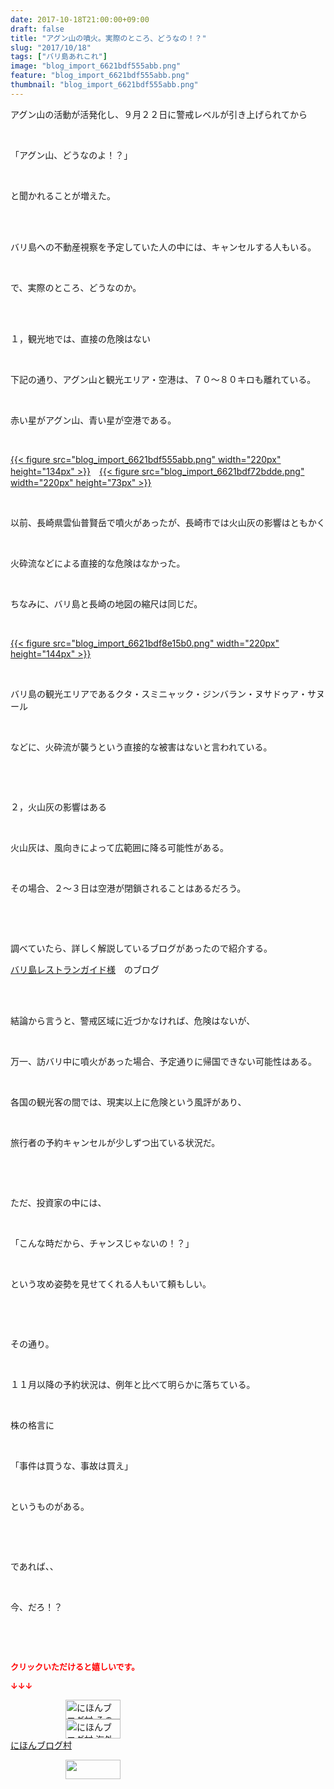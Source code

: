```yaml
---
date: 2017-10-18T21:00:00+09:00
draft: false
title: "アグン山の噴火。実際のところ、どうなの！？"
slug: "2017/10/18"
tags: ["バリ島あれこれ"]
image: "blog_import_6621bdf555abb.png"
feature: "blog_import_6621bdf555abb.png"
thumbnail: "blog_import_6621bdf555abb.png"
---
```

<p>アグン山の活動が活発化し、９月２２日に警戒レベルが引き上げられてから</p><p> </p><p>「アグン山、どうなのよ！？」</p><p> </p><p>と聞かれることが増えた。</p><p> </p><p><br/>バリ島への不動産視察を予定していた人の中には、キャンセルする人もいる。</p><p> </p><p>で、実際のところ、どうなのか。</p><p> </p><p><br/>１，観光地では、直接の危険はない</p><p> </p><p>下記の通り、アグン山と観光エリア・空港は、７０～８０キロも離れている。</p><p> </p><p>赤い星がアグン山、青い星が空港である。</p><p> </p><p><a href="blog_import_6621bdf555abb.png">{{< figure src="blog_import_6621bdf555abb.png" width="220px" height="134px" >}}</a>　<a href="blog_import_6621bdf72bdde.png">{{< figure src="blog_import_6621bdf72bdde.png" width="220px" height="73px" >}}</a></p><p> </p><p>以前、長崎県雲仙普賢岳で噴火があったが、長崎市では火山灰の影響はともかく</p><p> </p><p>火砕流などによる直接的な危険はなかった。</p><p> </p><p>ちなみに、バリ島と長崎の地図の縮尺は同じだ。</p><p> </p><p><a href="blog_import_6621bdf8e15b0.png">{{< figure src="blog_import_6621bdf8e15b0.png" width="220px" height="144px" >}}</a></p><p> </p><p>バリ島の観光エリアであるクタ・スミニャック・ジンバラン・ヌサドゥア・サヌール</p><p> </p><p>などに、火砕流が襲うという直接的な被害はないと言われている。</p><p> </p><p> </p><p>２，火山灰の影響はある</p><p> </p><p>火山灰は、風向きによって広範囲に降る可能性がある。</p><p> </p><p>その場合、２～３日は空港が閉鎖されることはあるだろう。</p><p> </p><p> </p><p>調べていたら、詳しく解説しているブログがあったので紹介する。</p><p><a href="234423" target="_blank">バリ島レストランガイド様</a>　のブログ</p><p> </p><p><br/>結論から言うと、警戒区域に近づかなければ、危険はないが、</p><p> </p><p>万一、訪バリ中に噴火があった場合、予定通りに帰国できない可能性はある。</p><p> </p><p>各国の観光客の間では、現実以上に危険という風評があり、</p><p> </p><p>旅行者の予約キャンセルが少しずつ出ている状況だ。</p><p> </p><p> </p><p>ただ、投資家の中には、</p><p> </p><p>「こんな時だから、チャンスじゃないの！？」</p><p> </p><p>という攻め姿勢を見せてくれる人もいて頼もしい。</p><p> </p><p> </p><p>その通り。</p><p> </p><p>１１月以降の予約状況は、例年と比べて明らかに落ちている。</p><p> </p><p>株の格言に</p><p> </p><p>「事件は買うな、事故は買え」</p><p> </p><p>というものがある。</p><p> </p><p> </p><p>であれば、、</p><p> </p><p>今、だろ！？</p><p> </p><p> </p><p><font color="#ff0000" size="2"><strong>クリックいただけると嬉しいです。</strong></font></p><p><font color="#ff0000" size="2"><strong>↓↓↓</strong></font></p><p><a href="ranking.html?p_cid=01260127" id="&amp;blogmura_banner" target="_blank"><img alt="にほんブログ村 その他生活ブログ 不動産投資へ" border="0" height="31" src="data:image/svg+xml;charset=utf-8,%3Csvg%20xmlns%3D%22http%3A%2F%2Fwww.w3.org%2F2000%2Fsvg%22%20title%3D%22Placeholder%20for%20Images%22%20role%3D%22presentation%22%20viewBox%3D%220%200%2088%2031%22%20%2F%3E" width="88" data-src="https://img-proxy.blog-video.jp/images?url=http%3A%2F%2Flife.blogmura.com%2Fhudousantoushi%2Fimg%2Fhudousantoushi88_31.gif" style="aspect-ratio: auto 88 / 31;"/><noscript><img alt="にほんブログ村 その他生活ブログ 不動産投資へ" border="0" height="31" src="https://img-proxy.blog-video.jp/images?url=http%3A%2F%2Flife.blogmura.com%2Fhudousantoushi%2Fimg%2Fhudousantoushi88_31.gif" width="88"></noscript></a><br/><a href="ranking.html?p_cid=01260127" target="_blank"><img alt="にほんブログ村 海外生活ブログ バリ島情報へ" border="0" height="31" src="data:image/svg+xml;charset=utf-8,%3Csvg%20xmlns%3D%22http%3A%2F%2Fwww.w3.org%2F2000%2Fsvg%22%20title%3D%22Placeholder%20for%20Images%22%20role%3D%22presentation%22%20viewBox%3D%220%200%2088%2031%22%20%2F%3E" width="88" data-src="https://img-proxy.blog-video.jp/images?url=http%3A%2F%2Foverseas.blogmura.com%2Fbali%2Fimg%2Fbali88_31.gif" style="aspect-ratio: auto 88 / 31;"/><noscript><img alt="にほんブログ村 海外生活ブログ バリ島情報へ" border="0" height="31" src="https://img-proxy.blog-video.jp/images?url=http%3A%2F%2Foverseas.blogmura.com%2Fbali%2Fimg%2Fbali88_31.gif" width="88"></noscript></a><br/><a href="ranking.html?p_cid=01260127" target="_blank">にほんブログ村</a></p><p><a href="link.php?1804582" title="人気ブログランキングへ"><img border="0" height="31" src="data:image/svg+xml;charset=utf-8,%3Csvg%20xmlns%3D%22http%3A%2F%2Fwww.w3.org%2F2000%2Fsvg%22%20title%3D%22Placeholder%20for%20Images%22%20role%3D%22presentation%22%20viewBox%3D%220%200%2088%2031%22%20%2F%3E" width="88" data-src="https://blog.with2.net/img/banner/banner_22.gif" style="aspect-ratio: auto 88 / 31;"/><noscript><img border="0" height="31" src="https://blog.with2.net/img/banner/banner_22.gif" width="88"></noscript></a></p><p> </p>

